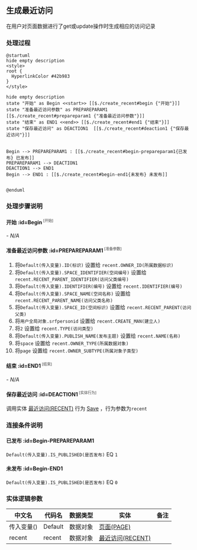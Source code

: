 ## 生成最近访问 <!-- {docsify-ignore-all} -->

   在用户对页面数据进行了get或update操作时生成相应的访问记录

### 处理过程

```plantuml
@startuml
hide empty description
<style>
root {
  HyperlinkColor #42b983
}
</style>

hide empty description
state "开始" as Begin <<start>> [[$./create_recent#begin {"开始"}]]
state "准备最近访问参数" as PREPAREPARAM1  [[$./create_recent#prepareparam1 {"准备最近访问参数"}]]
state "结束" as END1 <<end>> [[$./create_recent#end1 {"结束"}]]
state "保存最近访问" as DEACTION1  [[$./create_recent#deaction1 {"保存最近访问"}]]


Begin --> PREPAREPARAM1 : [[$./create_recent#begin-prepareparam1{已发布} 已发布]]
PREPAREPARAM1 --> DEACTION1
DEACTION1 --> END1
Begin --> END1 : [[$./create_recent#begin-end1{未发布} 未发布]]


@enduml
```


### 处理步骤说明

#### 开始 :id=Begin<sup class="footnote-symbol"> <font color=gray size=1>[开始]</font></sup>



*- N/A*
#### 准备最近访问参数 :id=PREPAREPARAM1<sup class="footnote-symbol"> <font color=gray size=1>[准备参数]</font></sup>



1. 将`Default(传入变量).ID(标识)` 设置给  `recent.OWNER_ID(所属数据标识)`
2. 将`Default(传入变量).SPACE_IDENTIFIER(空间编号)` 设置给  `recent.RECENT_PARENT_IDENTIFIER(访问父类编号)`
3. 将`Default(传入变量).IDENTIFIER(编号)` 设置给  `recent.IDENTIFIER(编号)`
4. 将`Default(传入变量).SPACE_NAME(空间名称)` 设置给  `recent.RECENT_PARENT_NAME(访问父类名称)`
5. 将`Default(传入变量).SPACE_ID(空间标识)` 设置给  `recent.RECENT_PARENT(访问父类)`
6. 将`用户全局对象.srfpersonid` 设置给  `recent.CREATE_MAN(建立人)`
7. 将`2` 设置给  `recent.TYPE(访问类型)`
8. 将`Default(传入变量).PUBLISH_NAME(发布主题)` 设置给  `recent.NAME(名称)`
9. 将`space` 设置给  `recent.OWNER_TYPE(所属数据对象)`
10. 将`page` 设置给  `recent.OWNER_SUBTYPE(所属对象子类型)`

#### 结束 :id=END1<sup class="footnote-symbol"> <font color=gray size=1>[结束]</font></sup>



*- N/A*

#### 保存最近访问 :id=DEACTION1<sup class="footnote-symbol"> <font color=gray size=1>[实体行为]</font></sup>



调用实体 [最近访问(RECENT)](module/Base/recent.md) 行为 [Save](module/Base/recent#行为) ，行为参数为`recent`


### 连接条件说明
#### 已发布 :id=Begin-PREPAREPARAM1

`Default(传入变量).IS_PUBLISHED(是否发布)` EQ `1`
#### 未发布 :id=Begin-END1

`Default(传入变量).IS_PUBLISHED(是否发布)` EQ `0`


### 实体逻辑参数

|    中文名   |    代码名    |  数据类型    |  实体   |备注 |
| --------| --------| -------- | -------- | --------   |
|传入变量(<i class="fa fa-check"/></i>)|Default|数据对象|[页面(PAGE)](module/Wiki/article_page.md)||
|recent|recent|数据对象|[最近访问(RECENT)](module/Base/recent.md)||

